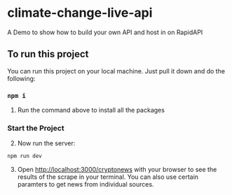# climate-change-live-api
A Demo to show how to build your own API and host in on RapidAPI

## To run this project

You can run this project on your local machine. Just pull it down and do the following:

### `npm i`

1. Run the command above to install all the packages

### Start the Project

2. Now run the server:

```bash
npm run dev
```

3. Open [http://localhost:3000/cryptonews](http://localhost:3000/cryptonews) with your browser to see the results of the scrape in your terminal. You can also use certain paramters to get news from individual sources.
